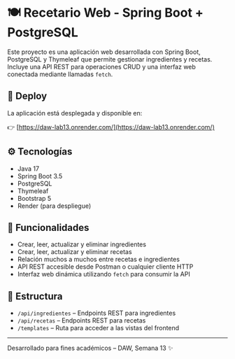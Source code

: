 # 🍽️ Recetario Web - Spring Boot + PostgreSQL

Este proyecto es una aplicación web desarrollada con Spring Boot, PostgreSQL y Thymeleaf que permite gestionar ingredientes y recetas. Incluye una API REST para operaciones CRUD y una interfaz web conectada mediante llamadas `fetch`.

## 🔗 Deploy

La aplicación está desplegada y disponible en:

👉 [https://daw-lab13.onrender.com/](https://daw-lab13.onrender.com/)

## ⚙️ Tecnologías

- Java 17
- Spring Boot 3.5
- PostgreSQL
- Thymeleaf
- Bootstrap 5
- Render (para despliegue)

## 🚀 Funcionalidades

- Crear, leer, actualizar y eliminar ingredientes
- Crear, leer, actualizar y eliminar recetas
- Relación muchos a muchos entre recetas e ingredientes
- API REST accesible desde Postman o cualquier cliente HTTP
- Interfaz web dinámica utilizando `fetch` para consumir la API

## 📂 Estructura

- `/api/ingredientes` – Endpoints REST para ingredientes
- `/api/recetas` – Endpoints REST para recetas
- `/templates` – Ruta para acceder a las vistas del frontend

---

Desarrollado para fines académicos – DAW, Semana 13 ✨
